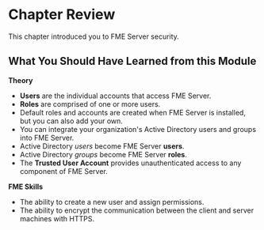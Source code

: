 # Chapter Review #

This chapter introduced you to FME Server security.

## What You Should Have Learned from this Module ##

**Theory**

- **Users** are the individual accounts that access FME Server.
- **Roles** are comprised of one or more users.
- Default roles and accounts are created when FME Server is installed, but you can also add your own.
- You can integrate your organization's Active Directory users and groups into FME Server.
- Active Directory *users* become FME Server **users**. 
- Active Directory *groups* become FME Server **roles**.
- The **Trusted User Account** provides unauthenticated access to any component of FME Server.


**FME Skills**

- The ability to create a new user and assign permissions.
- The ability to encrypt the communication between the client and server machines with HTTPS.
